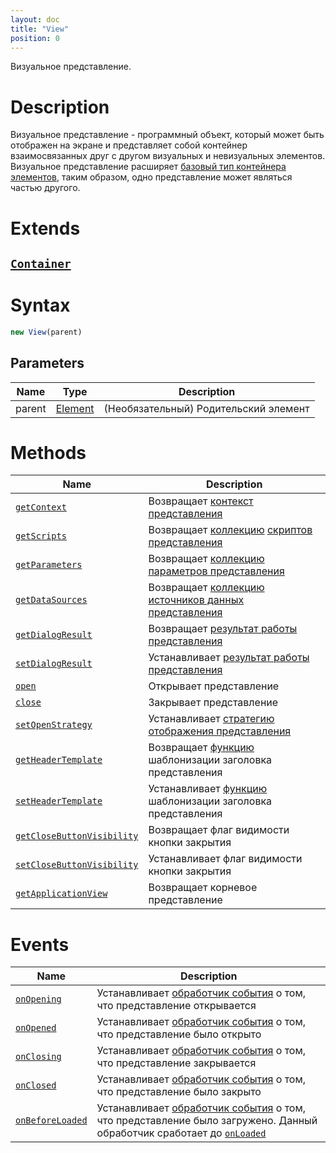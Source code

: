 ```yaml
---
layout: doc
title: "View"
position: 0
---
```


Визуальное представление.

# Description

Визуальное представление - программный объект, который может быть отображен на экране и представляет
собой контейнер взаимосвязанных друг с другом визуальных и невизуальных элементов. Визуальное
представление расширяет [базовый тип контейнера элементов](../Container/), таким образом, одно
представление может являться частью другого.

# Extends

## [`Container`](../Container/)

# Syntax

```js
new View(parent)
```

## Parameters


|Name|Type|Description|
|----|----|-----------|
|parent|[Element](../Element/)| (Необязательный) Родительский элемент|


# Methods

|Name|Description|
|----|---------|
|[`getContext`](View.getContext/)|Возвращает [контекст представления](../../Context/)|
|[`getScripts`](View.getScripts/)|Возвращает [коллекцию](../../Collection/) [скриптов представления](../../Script/)|
|[`getParameters`](View.getParameters/)|Возвращает [коллекцию](../../Collection/) [параметров представления](../../Parameters/)|
|[`getDataSources`](View.getDataSources/)|Возвращает [коллекцию](../../Collection/) [источников данных представления](../../DataSources/BaseDataSource/)|
|[`getDialogResult`](View.getDialogResult/)|Возвращает [результат работы представления](DialogResult/)|
|[`setDialogResult`](View.setDialogResult/)|Устанавливает [результат работы представления](DialogResult/)|
|[`open`](View.open/)|Открывает представление|
|[`close`](View.close/)|Закрывает представление|
|[`setOpenStrategy`](View.setOpenStrategy/)|Устанавливает [стратегию отображения представления](LinkView/OpenMode/)|
|[`getHeaderTemplate`](View.getHeaderTemplate/)|Возвращает [функцию](../../Script/) шаблонизации заголовка представления|
|[`setHeaderTemplate`](View.setHeaderTemplate/)|Устанавливает [функцию](../../Script/) шаблонизации заголовка представления|
|[`getCloseButtonVisibility`](View.getCloseButtonVisibility/)|Возвращает флаг видимости кнопки закрытия|
|[`setCloseButtonVisibility`](View.setCloseButtonVisibility/)|Устанавливает флаг видимости кнопки закрытия|
|[`getApplicationView`](View.getApplicationView/)|Возвращает корневое представление|

# Events

|Name|Description|
|----|---------|
|[`onOpening`](View.onOpening/)|Устанавливает [обработчик события](../../Script/) о том, что представление открывается|
|[`onOpened`](View.onOpened/)|Устанавливает [обработчик события](../../Script/) о том, что представление было открыто|
|[`onClosing`](View.onClosing/)|Устанавливает [обработчик события](../../Script/) о том, что представление закрывается|
|[`onClosed`](View.onClosed/)|Устанавливает [обработчик события](../../Script/) о том, что представление было закрыто|
|[`onBeforeLoaded`](View.onBeforeLoaded/)|Устанавливает [обработчик события](../../Script/) о том, что представление было загружено. Данный обработчик сработает до [`onLoaded`](../Element/Element.onLoaded/)|
